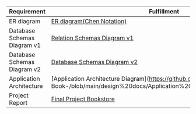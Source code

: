 | Requirement           | Fulfillment                                        |
|-----------------------|----------------------------------------------------|
| ER diagram   | [ER diagram(Chen Notation)](https://github.com/addiexx1/Look-Inna-Book-/blob/main/design%20docs/ER%20Diagram%20(Chen%20Notation).png)|
| Database Schemas Diagram v1 | [Relation Schemas Diagram v1](https://github.com/addiexx1/Look-Inna-Book-/blob/main/design%20docs/Relation%20Schemas%20Diagram%20v1.png)|
| Database Schemas Diagram v2 | [Database Schemas Diagram v2](https://github.com/addiexx1/Look-Inna-Book-/blob/main/design%20docs/Database%20Schemas%20Diagram%20v2.png)|
| Application Architecture    | [Application Architecture Diagram](https://github.com/addiexx1/Look-Inna Book-/blob/main/design%20docs/Application%20Architecture%20Diagram.png)
| Project Report              | [Final Project Bookstore]() |


